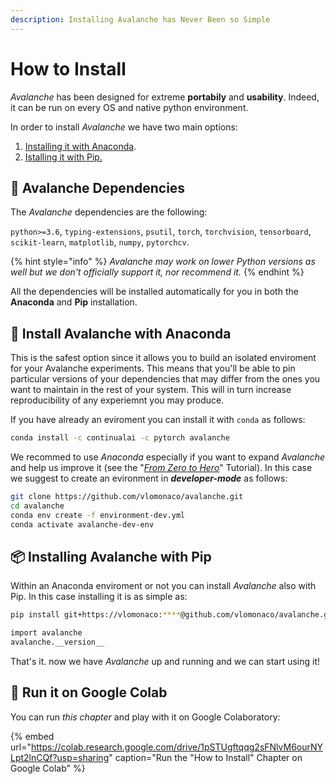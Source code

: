 ```yaml
---
description: Installing Avalanche has Never Been so Simple
---
```


# How to Install

_Avalanche_ has been designed for extreme **portabily** and **usability**. Indeed, it can be run on every OS and native python environment.

In order to install _Avalanche_ we have two main options:

1. [Installing it with Anaconda](1.-how-to-install.md#install-avalanche-with-anaconda).
2. [Istalling it with Pip.](1.-how-to-install.md#installing-avalanche-with-pip)

## 🔂 Avalanche Dependencies

The _Avalanche_ dependencies are the following:

`python>=3.6`, `typing-extensions`, `psutil`, `torch`, `torchvision`, `tensorboard`, `scikit-learn`, `matplotlib`, `numpy`, `pytorchcv`.

{% hint style="info" %}
_Avalanche may work on lower Python versions as well but we don't officially support it, nor recommend it._
{% endhint %}

All the dependencies will be installed automatically for you in both the **Anaconda** and **Pip** installation.

## 🐍 Install Avalanche with Anaconda 

This is the safest option since it allows you to build an isolated enviroment for your Avalanche experiments. This means that you'll be able to pin particular versions of your dependencies that may differ from the ones you want to maintain in the rest of your system. This will in turn increase reproducibility of any experiemnt you may produce.

If you have already an eviroment you can install it with `conda` as follows:

```bash
conda install -c continualai -c pytorch avalanche
```

We recommed to use _Anaconda_ especially if you want to expand _Avalanche_ and help us improve it \(see the "[_From Zero to Hero_](../from-zero-to-hero-tutorial/2.-benchmarks.md)" Tutorial\). In this case we suggest to create an evironment in _**developer-mode**_ as follows:

```bash
git clone https://github.com/vlomonaco/avalanche.git
cd avalanche
conda env create -f environment-dev.yml
conda activate avalanche-dev-env
```

## 📦 Installing Avalanche with Pip 

Within an Anaconda enviroment or not you can install _Avalanche_ also with Pip. In this case installing it is as simple as:

```bash
pip install git+https://vlomonaco:****@github.com/vlomonaco/avalanche.git
```

```bash
import avalanche
avalanche.__version__
```

That's it. now we have _Avalanche_ up and running and we can start using it!

## 🤝 Run it on Google Colab

You can run _this chapter_ and play with it on Google Colaboratory:

{% embed url="https://colab.research.google.com/drive/1pSTUgftqqg2sFNlvM6ourNYLpt2lnCQf?usp=sharing" caption="Run the \"How to Install\" Chapter on Google Colab" %}


